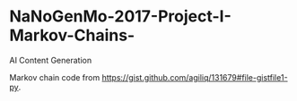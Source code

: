 # NaNoGenMo-2017-Project-I-Markov-Chains-
AI Content Generation

Markov chain code from https://gist.github.com/agiliq/131679#file-gistfile1-py.
